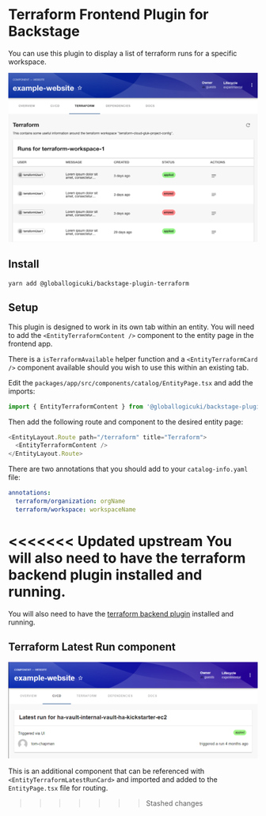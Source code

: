 # Terraform Frontend Plugin for Backstage

You can use this plugin to display a list of terraform runs for a specific workspace.

![](./docs/terraform-plugin-content.png)

## Install

```shell
yarn add @globallogicuki/backstage-plugin-terraform
```

## Setup

This plugin is designed to work in its own tab within an entity. You will need to add the `<EntityTerraformContent />` component to the entity page in the frontend app.

There is a `isTerraformAvailable` helper function and a `<EntityTerraformCard />` component available should you wish to use this within an existing tab.

Edit the `packages/app/src/components/catalog/EntityPage.tsx` and add the imports:

```typescript
import { EntityTerraformContent } from '@globallogicuki/backstage-plugin-terraform';
```

Then add the following route and component to the desired entity page:

```typescript
<EntityLayout.Route path="/terraform" title="Terraform">
  <EntityTerraformContent />
</EntityLayout.Route>
```

There are two annotations that you should add to your `catalog-info.yaml` file:

```yaml
annotations:
  terraform/organization: orgName
  terraform/workspace: workspaceName
```

<<<<<<< Updated upstream
You will also need to have the terraform backend plugin installed and running.
=======
You will also need to have the [terraform backend plugin](https://www.npmjs.com/package/@globallogicuki/backstage-plugin-terraform-backend) installed and running.

## Terraform Latest Run component

![terraform-plugin-latest-run-content](./docs/terraform-plugin-latest-run-content.png)

This is an additional component that can be referenced with `<EntityTerraformLatestRunCard>` and imported and added to the `EntityPage.tsx` file for routing.
>>>>>>> Stashed changes
